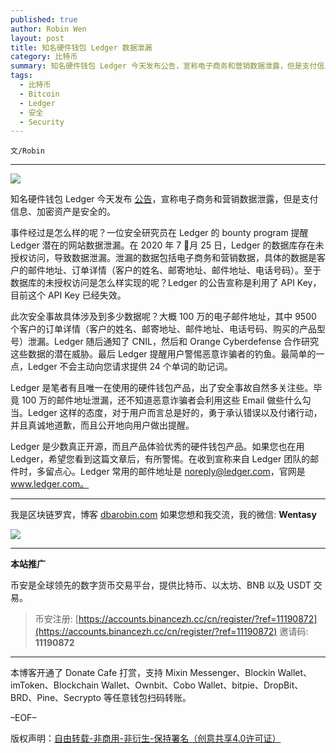 ```yaml
---
published: true
author: Robin Wen
layout: post
title: 知名硬件钱包 Ledger 数据泄漏
category: 比特币
summary: 知名硬件钱包 Ledger 今天发布公告，宣称电子商务和营销数据泄露，但是支付信息、加密资产是安全的。Ledger 是少数真正开源，而且产品体验优秀的硬件钱包产品。如果您也在用 Ledger，希望您看到这篇文章后，有所警惕。在收到宣称来自 Ledger 团队的邮件时，多留点心。Ledger 常用的邮件地址是 noreply@ledger.com，官网是 www.ledger.com。
tags:
  - 比特币
  - Bitcoin
  - Ledger
  - 安全
  - Security
---
```


`文/Robin`

***

![](https://cdn.dbarobin.com/5w1dd0x.png)

知名硬件钱包 Ledger 今天发布 [公告](https://www.ledger.com/addressing-the-july-2020-e-commerce-and-marketing-data-breach)，宣称电子商务和营销数据泄露，但是支付信息、加密资产是安全的。

事件经过是怎么样的呢？一位安全研究员在 Ledger 的 bounty program 提醒 Ledger 潜在的网站数据泄漏。在 2020 年 7 月 25 日，Ledger 的数据库存在未授权访问，导致数据泄漏。泄漏的数据包括电子商务和营销数据，具体的数据是客户的邮件地址、订单详情（客户的姓名、邮寄地址、邮件地址、电话号码）。至于数据库的未授权访问是怎么样实现的呢？Ledger 的公告宣称是利用了 API Key，目前这个 API Key 已经失效。

此次安全事故具体涉及到多少数据呢？大概 100 万的电子邮件地址，其中 9500 个客户的订单详情（客户的姓名、邮寄地址、邮件地址、电话号码、购买的产品型号）泄漏。Ledger 随后通知了 CNIL，然后和 Orange Cyberdefense 合作研究这些数据的潜在威胁。最后 Ledger 提醒用户警惕恶意诈骗者的钓鱼。最简单的一点，Ledger 不会主动向您请求提供 24 个单词的助记词。

Ledger 是笔者有且唯一在使用的硬件钱包产品，出了安全事故自然多关注些。毕竟 100 万的邮件地址泄漏，还不知道恶意诈骗者会利用这些 Email 做些什么勾当。Ledger 这样的态度，对于用户而言总是好的，勇于承认错误以及付诸行动，并且真诚地道歉，而且公开地向用户做出提醒。

Ledger 是少数真正开源，而且产品体验优秀的硬件钱包产品。如果您也在用 Ledger，希望您看到这篇文章后，有所警惕。在收到宣称来自 Ledger 团队的邮件时，多留点心。Ledger 常用的邮件地址是 noreply@ledger.com，官网是 www.ledger.com。

***

我是区块链罗宾，博客 [dbarobin.com](https://dbarobin.com/)
如果您想和我交流，我的微信: **Wentasy**

![](https://cdn.dbarobin.com/v4yywe2.png)

***

**本站推广**

币安是全球领先的数字货币交易平台，提供比特币、以太坊、BNB 以及 USDT 交易。

> 币安注册: [https://accounts.binancezh.cc/cn/register/?ref=11190872](https://accounts.binancezh.cc/cn/register/?ref=11190872)
> 邀请码: **11190872**

***

本博客开通了 Donate Cafe 打赏，支持 Mixin Messenger、Blockin Wallet、imToken、Blockchain Wallet、Ownbit、Cobo Wallet、bitpie、DropBit、BRD、Pine、Secrypto 等任意钱包扫码转账。

<center>
    <div class="--donate-button"
         data-button-id="f8b9df0d-af9a-460d-8258-d3f435445075"
    ></div>
</center>

–EOF–

版权声明：[自由转载-非商用-非衍生-保持署名（创意共享4.0许可证）](http://creativecommons.org/licenses/by-nc-nd/4.0/deed.zh)